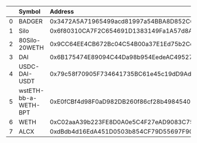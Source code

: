 |    | Symbol               | Address                                    |       Amount | Cowswap ID                                                                                                             |
|---:|:---------------------|:-------------------------------------------|-------------:|:-----------------------------------------------------------------------------------------------------------------------|
|  0 | BADGER               | 0x3472A5A71965499acd81997a54BBA8D852C6E53d |   511.431    | ['0x19dfa46088223bd525d2c6289a7ed0750283ab2124add1a754ccfb9fcce3d65b7c68c42de679ffb0f16216154c996c354cf1161b64a87c5a'] |
|  1 | Silo                 | 0x6f80310CA7F2C654691D1383149Fa1A57d8AB1f8 | 51514.2      | ['0x496b6b8c18291d2f0f04c88ac8edb850b04f54be1cc7501b9dc78440eaa2ea807c68c42de679ffb0f16216154c996c354cf1161b64a87c5d'] |
|  2 | 80Silo-20WETH        | 0x9CC64EE4CB672Bc04C54B00a37E1Ed75b2Cc19Dd | 10052.3      | ['0x77424fa51f72830fc8c533ef2ee35f66c843461d7687b1884becc6630928e9687c68c42de679ffb0f16216154c996c354cf1161b64a87c60'] |
|  3 | DAI                  | 0x6B175474E89094C44Da98b954EedeAC495271d0F |  2193.99     | ['0x9214810579299510bae88108696b6d02c02a849eb75d1697c9f505596a653bfc7c68c42de679ffb0f16216154c996c354cf1161b64a87c62'] |
|  4 | USDC-DAI-USDT        | 0x79c58f70905F734641735BC61e45c19dD9Ad60bC |  2258.69     | ['0x32454c8cff6878a0c4f437d0b0a83de28baddb2f807e9cff82e79412df7532077c68c42de679ffb0f16216154c996c354cf1161b64a87c64'] |
|  5 | wstETH-bb-a-WETH-BPT | 0xE0fCBf4d98F0aD982DB260f86cf28b49845403C5 |     2.93012  | ['0xeb87eeb6362b22f8e1891cc50c4151cc0c29f6a31ca8cafcb96b743b8c1f9d3b7c68c42de679ffb0f16216154c996c354cf1161b64a87c67'] |
|  6 | WETH                 | 0xC02aaA39b223FE8D0A0e5C4F27eAD9083C756Cc2 |     0.869478 | ['0xadd145adb4e52c3700fc7e3a6d452c361abc12f762d14655e74c150643cb920a7c68c42de679ffb0f16216154c996c354cf1161b64a87c69'] |
|  7 | ALCX                 | 0xdBdb4d16EdA451D0503b854CF79D55697F90c8DF |   445.42     | ['0x130bd21fbb890140ec6b23a2bcca7630cf7bd471bc64d4df63845ffeea9042877c68c42de679ffb0f16216154c996c354cf1161b64a87c6a'] |